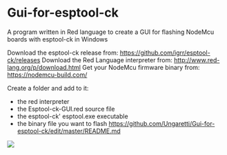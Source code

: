 # Gui-for-esptool-ck
A program written in Red language to create a GUI for flashing NodeMcu boards with esptool-ck in Windows

Download the esptool-ck release from: https://github.com/igrr/esptool-ck/releases
Download the Red Language interpreter from: http://www.red-lang.org/p/download.html
Get your NodeMcu firmware binary from: https://nodemcu-build.com/

Create a folder and add to it:
* the red interpreter
* the Esptool-ck-GUI.red source file
* the esptool-ck' esptool.exe executable
* the binary file you want to flash
https://github.com/Ungaretti/Gui-for-esptool-ck/edit/master/README.md

<img src="https://github.com/Ungaretti/Gui-for-esptool-ck/tree/master/assets/folderview.jpg">

